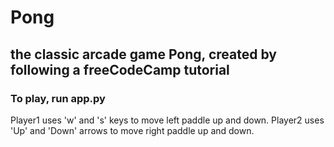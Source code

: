 # Pong

## the classic arcade game Pong, created by following a freeCodeCamp tutorial

### To play, run app.py

Player1 uses 'w' and 's' keys to move left paddle up and down. Player2 uses 'Up' and 'Down' arrows to move right paddle up and down.
